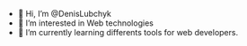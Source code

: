 - 👋 Hi, I’m @DenisLubchyk
- 👀 I’m interested in Web technologies
- 🌱 I’m currently learning differents tools for web developers.
